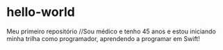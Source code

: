 # hello-world
Meu primeiro repositório
//Sou médico e tenho 45 anos e estou iniciando minha trilha como programador, aprendendo a programar em Swift!
